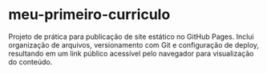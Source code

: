 # meu-primeiro-curriculo
Projeto de prática para publicação de site estático no GitHub Pages. Inclui organização de arquivos, versionamento com Git e configuração de deploy, resultando em um link público acessível pelo navegador para visualização do conteúdo.
